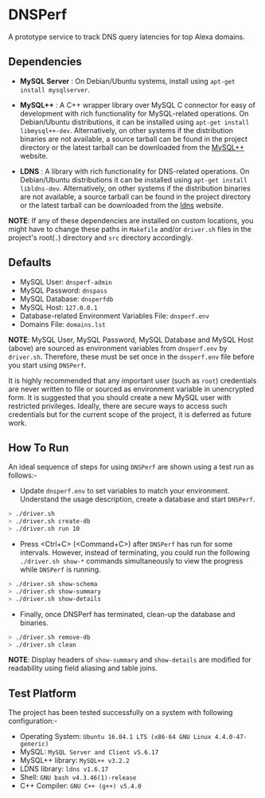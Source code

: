# DNSPerf

A prototype service to track DNS query latencies for top Alexa domains.

## Dependencies

* **MySQL Server** : On Debian/Ubuntu systems, install using `apt-get install mysqlserver`.

* **MySQL++** : A C++ wrapper library over MySQL C connector for easy of development with rich functionality for MySQL-related operations. On Debian/Ubuntu distributions, it can be installed using `apt-get install libmysql++-dev`. Alternatively, on other systems if the distribution binaries are not available, a source tarball can be found in the project directory or the latest tarball can be downloaded from the [MySQL++](http://tangentsoft.net/mysql++/) website.

* **LDNS** : A library with rich functionality for DNS-related operations. On Debian/Ubuntu distributions it can be installed using `apt-get install libldns-dev`. Alternatively, on other systems if the distribution binaries are not available, a source tarball can be found in the project directory or the latest tarball can be downloaded from the [ldns](https://www.nlnetlabs.nl/projects/ldns/) website.

**NOTE**: If any of these dependencies are installed on custom locations, you might have to change these paths in `Makefile` and/or `driver.sh` files in the project's root(`.`) directory and `src` directory accordingly.

## Defaults

* MySQL User: `dnsperf-admin`
* MySQL Password: `dnspass`
* MySQL Database: `dnsperfdb`
* MySQL Host: `127.0.0.1`
* Database-related Environment Variables File: `dnsperf.env`
* Domains File: `domains.lst`

**NOTE**: MySQL User, MySQL Password, MySQL Database and MySQL Host (above) are sourced as environment variables from `dnsperf.env` by `driver.sh`. Therefore, these must be set once in the `dnsperf.env` file before you start using `DNSPerf`.

It is highly recommended that any important user (such as `root`) credentials are never written to file or sourced as environment variable in unencrypted form. It is suggested that you should create a new MySQL user with restricted privileges. Ideally, there are secure ways to access such credentials but for the current scope of the project, it is deferred as future work.

## How To Run

An ideal sequence of steps for using `DNSPerf` are shown using a test run as follows:-

* Update `dnsperf.env` to set variables to match your environment. Understand the usage description, create a database and start `DNSPerf`.
```bash
> ./driver.sh
> ./driver.sh create-db
> ./driver.sh run 10
```

* Press <Ctrl+C> (<Command+C>) after `DNSPerf` has run for some intervals. However, instead of terminating, you could run the following `./driver.sh show-*` commands simultaneously to view the progress while `DNSPerf` is running.
```bash
> ./driver.sh show-schema
> ./driver.sh show-summary
> ./driver.sh show-details
```

* Finally, once DNSPerf has terminated, clean-up the database and binaries.
```bash
> ./driver.sh remove-db
> ./driver.sh clean
```

**NOTE**: Display headers of `show-summary` and `show-details` are modified for readability using field aliasing and table joins.

## Test Platform

The project has been tested successfully on a system with following configuration:-

* Operating System: `Ubuntu 16.04.1 LTS (x86-64 GNU Linux 4.4.0-47-generic)`
* MySQL: `MySQL Server and Client v5.6.17`
* MySQL++ library: `MySQL++ v3.2.2`
* LDNS library: `ldns v1.6.17`
* Shell: `GNU bash v4.3.46(1)-release`
* C++ Compiler: `GNU C++ (g++) v5.4.0`
